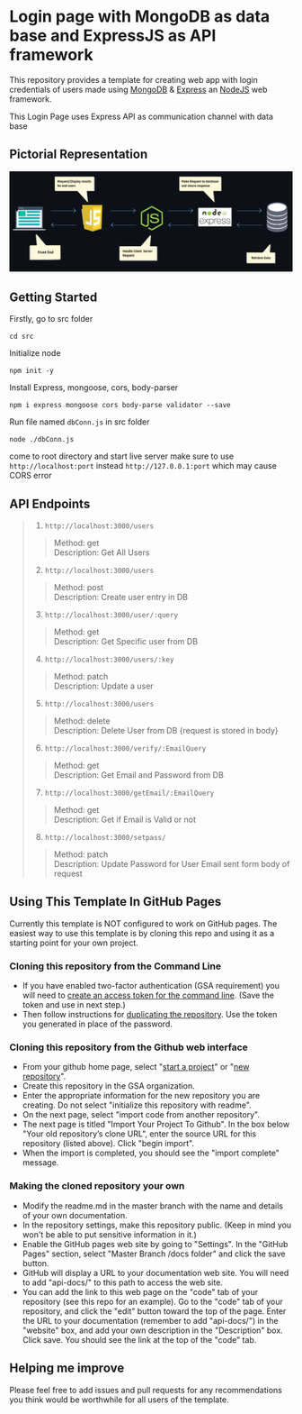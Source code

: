 # Login page with MongoDB as data base and ExpressJS as API framework

This repository provides a template for creating web app with login credentials of users made using [MongoDB][1] & [Express][2] an [NodeJS][3] web framework.

This Login Page uses Express API as communication channel with data base

## Pictorial Representation

![FlowChart](flowchart.png)

## Getting Started

Firstly, go to src folder

    cd src

Initialize node

    npm init -y

Install Express, mongoose, cors, body-parser

    npm i express mongoose cors body-parse validator --save

Run file named `dbConn.js` in src folder

    node ./dbConn.js

come to root directory and start live server make sure to use `http://localhost:port` instead `http://127.0.0.1:port` which may cause CORS error

## API Endpoints
> 1. `http://localhost:3000/users`
>>   Method: get<br>
>>   Description: Get All Users
> 2. `http://localhost:3000/users`
>>    Method: post<br>
>>    Description: Create user entry in DB
> 3. `http://localhost:3000/user/:query`
>>    Method: get<br>
>>    Description: Get Specific user from DB
> 4. `http://localhost:3000/users/:key`
>>    Method: patch<br>
>>    Description: Update a user
> 5. `http://localhost:3000/users`
>>    Method: delete<br>
>>    Description: Delete User from DB {request is stored in body}
> 6. `http://localhost:3000/verify/:EmailQuery`
>>    Method: get<br>
>>    Description: Get Email and Password from DB
> 7. `http://localhost:3000/getEmail/:EmailQuery` 
>>    Method: get<br>
>>    Description: Get if Email is Valid or not
> 8. `http://localhost:3000/setpass/`
>>    Method: patch<br>
>>    Description: Update Password for User Email sent form body of request

## Using This Template In GitHub Pages

Currently this template is NOT configured to work on GitHub pages. The easiest way to use this template is by cloning this repo and using it as a starting point for your own project. 


### Cloning this repository from the Command Line
* If you have enabled two-factor authentication (GSA requirement) you will need to [create an access token for the command line](https://help.github.com/articles/creating-an-access-token-for-command-line-use/). (Save the token and use in next step.)
* Then follow instructions for [duplicating the repository](https://help.github.com/articles/duplicating-a-repository/). Use the token you generated in place of the password.

### Cloning this repository from the Github web interface
* From your github home page, select "[start a project](https://github.com/new)" or "[new repository](https://github.com/new)".
* Create this repository in the GSA organization.
* Enter the appropriate information for the new repository you are creating. Do not select "initialize this repository with readme".
* On the next page, select "import code from another repository".
* The next page is titled "Import Your Project To Github". In the box below "Your old repository’s clone URL", enter the source URL for this repository (listed above). Click "begin import".
* When the import is completed, you should see the "import complete" message.

### Making the cloned repository your own

* Modify the readme.md in the master branch with the name and details of your own documentation.
* In the repository settings, make this repository public. (Keep in mind you won't be able to put sensitive information in it.)
* Enable the GitHub pages web site by going to "Settings". In the "GitHub Pages" section, select "Master Branch /docs folder" and click the save button.
* GitHub will display a URL to your documentation web site. You will need to add "api-docs/" to this path to access the web site.
* You can add the link to this web page on the "code" tab of your repository (see this repo for an example). Go to the "code" tab of your repository, and click the "edit" button toward the top of the page. Enter the URL to your documentation (remember to add "api-docs/") in the "website" box, and add your own description in the "Description" box. Click save. You should see the link at the top of the "code" tab.

## Helping me improve
Please feel free to add issues and pull requests for any recommendations you think would be worthwhile for all users of the template.


[1]: https://github.com/onedrive/markdown-scanner
[2]: https://expressjs.com/
[3]: https://nodejs.org/en/docs/
